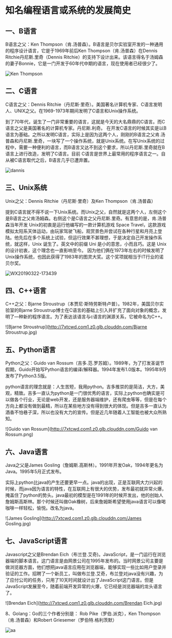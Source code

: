 # 知名编程语言或系统的发展简史

## 一、B语言

B语言之父：Ken Thompson（肯.汤普森）。B语言是贝尔实验室开发的一种通用的程序设计语言，它是于1969年前后Ken Thompson（肯.汤普森）在Dennis Ritchie丹尼斯.里奇（Dennis Ritchie）的支持下设计出来。该语言得名于汤姆森的妻子Bonnie，它是一门开发于60年代中期的语言，现在使用者已经很少了。

![Ken Thompson](http://7xtcwd.com1.z0.glb.clouddn.com/Ken)

## 二、C语言

C语言之父：Dennis Ritchie（丹尼斯·里奇）。美国著名计算机专家、C语言发明人、UNIX之父。在1969-1973年期间发明了C语言和Unix操作系统。

到了70年代，诞生了一门非常重要的语言，这就是今天的大名鼎鼎的C语言。而C语言之父是美国著名的计算机专家。丹尼斯.利奇。
在开发C语言的时候其实是以B语言为基础。之所以发明C语言，实际上是因为这两个人，刚刚的B语言之父肯.汤普森和丹尼斯.里奇，一块写了一个操作系统，就是Unix系统。在写Unix系统的过程中，需要一种便利的语言，而B语言又达不到这个要求，所以丹尼斯.里奇就在B语言上进行改造，发明了C语言。目前 C语言是世界上最常用的程序语言之一。自从被C语言取代之后，B语言几乎已遭弃置。

![dannis](http://7xtcwd.com1.z0.glb.clouddn.com/dannis.jpg)



## 三、Unix系统

Unix之父：Dennis Ritchie（丹尼斯·里奇）及Ken Thompson（肯.汤普森）

提到C语言就不得不说一下Unix系统。而Unix之父，自然就是这两个人，左侧这个是B语言之父肯汤姆森。右侧这个是C语言之父丹尼斯.里奇。有意思的是，肯.汤普森当年开发 Unix的初衷是运行他编写的一款计算机游戏 Space Travel，这款游戏模拟太阳系天体运动，由玩家驾驶飞船，观赏景色并尝试在各种行星和月亮上登陆。他先后在多个系统上试验，但运行效果不甚理想，于是决定自己开发操作系统，就这样，Unix 诞生了。英文中的前缀 Uni 是小的意思，小而且巧。这是 Unix 的设计初衷，这个理念也一直影响至今。
因为他们俩在1973年左右的时候发明了Unix操作系统，也因此获得了1983年的图灵大奖。这个奖项就相当于IT行业的诺贝尔奖。

![WX20190322-173439](http://7xtcwd.com1.z0.glb.clouddn.com/WX20190322-173439.png)

## 四、C++语言

C++之父：Bjarne Stroustrup（本贾尼·斯特劳斯特卢普）。1982年，美国贝尔实验室的Bjarne Stroustrup博士在C语言的基础上引入并扩充了面向对象的概念，发明了—种新的程序语言。为了表达该语言与c语言的渊源关系，它被命名为C++。

![Bjarne Stroustrup](http://7xtcwd.com1.z0.glb.clouddn.com/Bjarne Stroustrup.jpg)



## 五、Python语言

Python之父：Guido van Rossum（吉多.范.罗苏姆）。1989年，为了打发圣诞节假期，Guido开始写Python语言的编译/解释器。1994年发布1.0版本。1995年9月发布了Python3.5版。

python语言的理念就是：人生苦短，我用python。吉多推崇的是简洁，大方，美观，精致。吉多一直认为python是一门很优秀的语言，实际上python也确实是可以做各个行业，无论是web开发，还是服务器端维护，还有爬虫等等，但是在每个方向上都没有做到最精，所以在某些地方没有得到很大的体现。但是吉多一直认为酒香不怕巷子深，所以也没有大力的宣传。但是近几年随着人工智能也被大众所熟知。

![Guido van Rossum](http://7xtcwd.com1.z0.glb.clouddn.com/Guido van Rossum.png)



## 六、Java语言

Java之父是James Gosling（詹姆斯.高斯林）。1991年开发Oak，1994年更名为Java。1995年5月正式发布。

实际上python比java的产生还要更早一点。java的出现，正是互联网大力兴起的时候，而java因为语言的特性，在互联网上有很大的优势，发布最初就异常火爆，掩盖住了python的势头。java最初的模型是在1991年的时候开发出，他的创始人詹姆斯高斯林。那个时候还叫做Oak橡树，后来詹姆斯希望使用java语言可以像喝咖啡一样轻松，愉悦。改名为java。

![James Gosling](http://7xtcwd.com1.z0.glb.clouddn.com/James Gosling.jpg)



## 七、JavaScript语言

Javascript之父是Brendan Eich（布兰登.艾奇)。JavaScript，是一门运行在浏览器端的脚本语言。这门语言是由网景公司在1995年发布的。当时网景公司主要是做浏览器方面，他们想把java语言应用在浏览器端，能够实现一些比如用户登录并验证的工作。招聘了一个新员工，叫做布兰登.艾奇，布兰登对java没有兴趣，为了应付公司的任务，只用了10天时间就设计出了JavaScript这门语言。但是JavaScript发展至今，随着前端开发异常的火爆，它已经是浏览器端的龙头语言了。

![Brendan Eich](http://7xtcwd.com1.z0.glb.clouddn.com/Brendan Eich.jpg)



8、Golang：Go的三个作者分别是： Rob Pike（罗伯.派克），Ken Thompson（肯.汤普森）和Robert Griesemer（罗伯特.格利茨默）

![aa](http://7xtcwd.com1.z0.glb.clouddn.com/aa.jpg)




